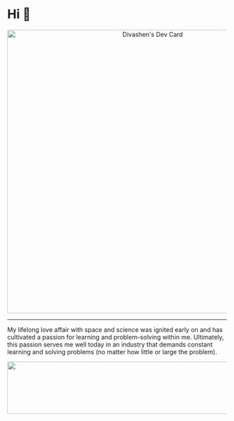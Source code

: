 # Hi 👋
<div align="center">
  <a href="https://app.daily.dev/divashen">
  <img src="https://api.daily.dev/devcards/v2/HYPV6cM7RpIo9bmpTYm8z.png?type=wide&r=i0w" 
    width="652" 
    alt="Divashen's Dev Card"/>
</a>
</div>

---

My lifelong love affair with space and science was ignited early on and has cultivated a passion for learning and problem-solving within me. Ultimately,   this passion serves me well today in an industry that demands constant learning and solving problems (no matter how little or large the problem).

<!--- [![Top Langs](https://github-readme-stats.vercel.app/api/top-langs/?username=divasheng&theme=holi)](https://github.com/divasheng/github-readme-stats) --->


<a href="https://github.com/devxb/gitanimals">
  <img
    src="https://render.gitanimals.org/lines/DivashenG?pet-id=658949841633268671"
    width="600"
    height="120"
  />
</a>
  

